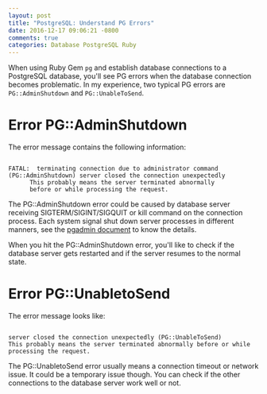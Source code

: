 ```yaml
---
layout: post
title: "PostgreSQL: Understand PG Errors"
date: 2016-12-17 09:06:21 -0800
comments: true
categories: Database PostgreSQL Ruby
---
```


When using Ruby Gem ```pg``` and establish database connections to a PostgreSQL database, you'll see PG errors when the database connection becomes problematic. In my experience, two typical PG errors are ```PG::AdminShutdown``` and ```PG::UnableToSend```.

# Error PG::AdminShutdown

The error message contains the following information:

<code>
FATAL:  terminating connection due to administrator command (PG::AdminShutdown) server closed the connection unexpectedly
      This probably means the server terminated abnormally
      before or while processing the request.
</code>

<!--more--> 

The PG::AdminShutdown error could be caused by database server receiving SIGTERM/SIGINT/SIGQUIT or kill command on the connection process. Each system signal shut down server processes in different manners, see the [pgadmin document](https://www.pgadmin.org/docs/1.4/pg/postmaster-shutdown.html) to know the details.

When you hit the PG::AdminShutdown error, you'll like to check if the database server gets restarted and if the server resumes to the normal state.
 
# Error PG::UnabletoSend

The error message looks like:

<code>
server closed the connection unexpectedly (PG::UnableToSend)
This probably means the server terminated abnormally before or while processing the request.
</code>

The PG::UnabletoSend error usually means a connection timeout or network issue. It could be a temporary issue though. You can check if the other connections to the database server work well or not.
